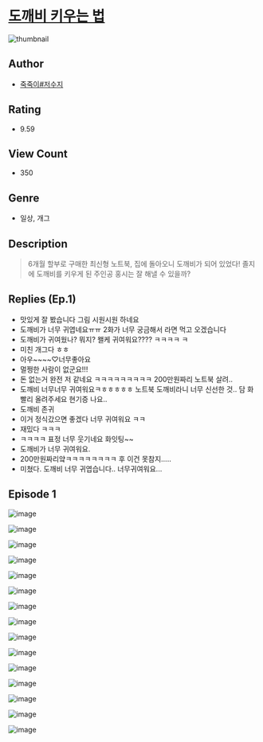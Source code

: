 # [도깨비 키우는 법](https://comic.naver.com/challenge/list?titleId=810057)
![thumbnail](https://image-comic.pstatic.net/user_contents_data/challenge_comic/2023/05/23/364841/upload_7005686990299750968_480x623.jpeg)

## Author
- [죽죽이#저수지](https://comic.naver.com/artistTitle?id=364841)

## Rating
- 9.59

## View Count
- 350

## Genre
- 일상, 개그

## Description
> 6개월 할부로 구매한 최신형 노트북, 집에 돌아오니 도깨비가 되어 있었다! 졸지에 도깨비를 키우게 된 주인공 홍시는 잘 해낼 수 있을까?

## Replies (Ep.1)
- 맛있게 잘 봤습니다 그림 시원시원 하네요
- 도깨비가 너무 귀엽네요ㅠㅠ 2화가 너무 궁금해서 라면 먹고 오겠습니다
- 도깨비가 귀여웠나? 뭐지? 왤케 귀여워요???? ㅋㅋㅋㅋ ㅋ
- 미친 개그다 ㅎㅎ
- 아우~~~~♡너무좋아요
- 멀쩡한 사람이 없군요!!!
- 돈 없는거 완전 저 같네요 ㅋㅋㅋㅋㅋㅋㅋㅋㅋ 200만원짜리 노트북 살려..
- 도깨비 너무너무 귀여워요ㅋㅎㅎㅎㅎㅎ 노트북 도깨비라니 너무 신선한 것.. 담 화 빨리 올려주세요 현기증 나요..
- 도깨비 존귀
- 이거 정식갔으면 좋겠다 너무 귀여워요 ㅋㅋ
- 재밌다 ㅋㅋㅋ
- ㅋㅋㅋㅋ 표정 너무 웃기네요 화잇팅~~
- 도깨비가 너무 귀여워요.
- 200만원짜리얔ㅋㅋㅋㅋㅋㅋㅋㅋ 후 이건 못참지.....
- 미쳤다. 도깨비 너무 귀엽습니다.. 너무귀여워요...

## Episode 1
![image](https://image-comic.pstatic.net/user_contents_data/challenge_comic/2023/05/23/364841/upload_4049070738377028450.jpeg)

![image](https://image-comic.pstatic.net/user_contents_data/challenge_comic/2023/05/23/364841/upload_4063483137498571824.jpeg)

![image](https://image-comic.pstatic.net/user_contents_data/challenge_comic/2023/05/23/364841/upload_7003204281048380473.jpeg)

![image](https://image-comic.pstatic.net/user_contents_data/challenge_comic/2023/05/23/364841/upload_4049916258540729913.jpeg)

![image](https://image-comic.pstatic.net/user_contents_data/challenge_comic/2023/05/23/364841/upload_3774636858791833956.jpeg)

![image](https://image-comic.pstatic.net/user_contents_data/challenge_comic/2023/05/23/364841/upload_7378084096824980276.jpeg)

![image](https://image-comic.pstatic.net/user_contents_data/challenge_comic/2023/05/23/364841/upload_7077800680922309684.jpeg)

![image](https://image-comic.pstatic.net/user_contents_data/challenge_comic/2023/05/23/364841/upload_3906979536406394210.jpeg)

![image](https://image-comic.pstatic.net/user_contents_data/challenge_comic/2023/05/23/364841/upload_3774972402354173240.jpeg)

![image](https://image-comic.pstatic.net/user_contents_data/challenge_comic/2023/05/23/364841/upload_3978141239676055858.jpeg)

![image](https://image-comic.pstatic.net/user_contents_data/challenge_comic/2023/05/23/364841/upload_4121128152794804787.jpeg)

![image](https://image-comic.pstatic.net/user_contents_data/challenge_comic/2023/05/23/364841/upload_7077463316405695842.jpeg)

![image](https://image-comic.pstatic.net/user_contents_data/challenge_comic/2023/05/23/364841/upload_4049129919449621301.jpeg)

![image](https://image-comic.pstatic.net/user_contents_data/challenge_comic/2023/05/23/364841/upload_3688791358152127031.jpeg)

![image](https://image-comic.pstatic.net/user_contents_data/challenge_comic/2023/05/26/364841/upload_7305180961198662200.jpeg)

